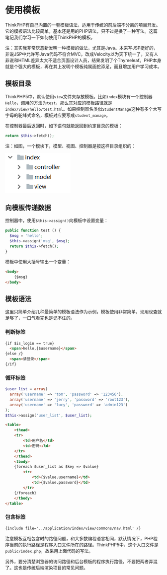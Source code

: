 # 使用模板

ThinkPHP有自己内置的一套模板语法，适用于传统的前后端不分离的项目开发。它的模板语法比较简单，基本还是用的PHP语法，只不过是换了一种写法。这篇笔记我们学习一下如何使用ThinkPHP的模板。

注：其实我非常厌恶新发明一种模板的做法，尤其是Java。本来写JSP挺好的，非说JSP中允许写Java代码不符合MVC，改成Velocity以为天下统一了，又有人非说和HTML差异太大不适合页面设计人员，结果发明了个Thymeleaf。PHP本身就是个强大的模板，再在其上发明个模板纯属画蛇添足，而且增加用户学习成本。

## 模板目录

ThinkPHP5中，默认使用`view`文件夹存放模板。比如`index`模块有一个控制器`Hello`，调用的方法为`test`，那么其对应的模板路径就是`index/view/hello/test.html`。如果控制器名类似`StudentManage`这种有多个大写字母的驼峰式命名，模板对应要写成`student_manage`。

在控制器最后返回时，如下语句就能返回到约定目录的模板：
```php
return $this->fetch();
```

注：如图，一个模块下，模型、视图、控制器是按这样目录组织的：

![](res/1.png)

## 向模板传递数据

控制器中，使用`$this->assign()`向模板中设置变量：

```php
public function test () {
  $msg = 'hello';
  $this->assign('msg', $msg);
  return $this->fetch();
}
```

模板中使用大括号输出一个变量：

```html
<body>
	{$msg}
</body>
```

## 模板语法

这里只简单介绍几种最简单的模板语法作为示例，模板使用非常简单，现用现查就足够了，一口气看完也是记不住的。

### 判断标签

```html
{if $is_login == true}
  <span>hello,{$username}</span>
{else /}
  <span>请登录</span>
{/if}
```

### 循环标签

```php
$user_list = array(
  array('username' => 'tom', 'password' => '123456'),
  array('username' => 'jerry', 'password' => 'root123'),
  array('username' => 'lucy', 'password' => 'admin123')
);
$this->assign('user_list', $user_list);
```

```html
<table>
	<thead>
	<tr>
		<td>用户名</td>
		<td>密码</td>
	</tr>
	</thead>
	<tbody>
	{foreach $user_list as $key => $value}
		<tr>
			<td>{$value.username}</td>
			<td>{$value.password}</td>
		</tr>
	{/foreach}
	</tbody>
</table>
```

### 包含标签

```html
{include file='../application/index/view/commons/nav.html' /}
```

注意模板互相包含时的路径问题，和大多数编程语言相同，默认情况下，PHP程序当前的执行路径是程序入口文件所在的路径。ThinkPHP5中，这个入口文件是`public/index.php`，故采用上面代码的写法。

另外，要分清楚浏览器的访问路径和后台模板的程序执行路径，不要把两者弄混了。这也是传统后端渲染项目的常见问题。
